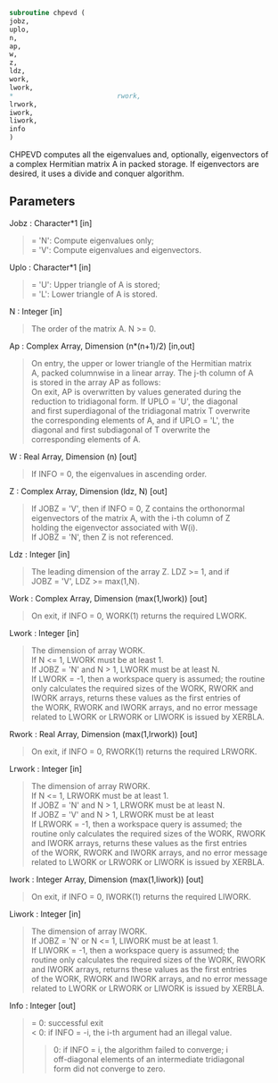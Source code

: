 ```fortran  
subroutine chpevd (  
jobz,  
uplo,  
n,  
ap,  
w,  
z,  
ldz,  
work,  
lwork,  
*                          rwork,  
lrwork,  
iwork,  
liwork,  
info  
)  
```  
  
CHPEVD computes all the eigenvalues and, optionally, eigenvectors of  
a complex Hermitian matrix A in packed storage.  If eigenvectors are  
desired, it uses a divide and conquer algorithm.  
  
  
## Parameters  
Jobz : Character*1 [in]  
> = 'N':  Compute eigenvalues only;  
> = 'V':  Compute eigenvalues and eigenvectors.  
  
Uplo : Character*1 [in]  
> = 'U':  Upper triangle of A is stored;  
> = 'L':  Lower triangle of A is stored.  
  
N : Integer [in]  
> The order of the matrix A.  N >= 0.  
  
Ap : Complex Array, Dimension (n*(n+1)/2) [in,out]  
> On entry, the upper or lower triangle of the Hermitian matrix  
> A, packed columnwise in a linear array.  The j-th column of A  
> is stored in the array AP as follows:  
> On exit, AP is overwritten by values generated during the  
> reduction to tridiagonal form.  If UPLO = 'U', the diagonal  
> and first superdiagonal of the tridiagonal matrix T overwrite  
> the corresponding elements of A, and if UPLO = 'L', the  
> diagonal and first subdiagonal of T overwrite the  
> corresponding elements of A.  
  
W : Real Array, Dimension (n) [out]  
> If INFO = 0, the eigenvalues in ascending order.  
  
Z : Complex Array, Dimension (ldz, N) [out]  
> If JOBZ = 'V', then if INFO = 0, Z contains the orthonormal  
> eigenvectors of the matrix A, with the i-th column of Z  
> holding the eigenvector associated with W(i).  
> If JOBZ = 'N', then Z is not referenced.  
  
Ldz : Integer [in]  
> The leading dimension of the array Z.  LDZ >= 1, and if  
> JOBZ = 'V', LDZ >= max(1,N).  
  
Work : Complex Array, Dimension (max(1,lwork)) [out]  
> On exit, if INFO = 0, WORK(1) returns the required LWORK.  
  
Lwork : Integer [in]  
> The dimension of array WORK.  
> If N <= 1,               LWORK must be at least 1.  
> If JOBZ = 'N' and N > 1, LWORK must be at least N.  
> If LWORK = -1, then a workspace query is assumed; the routine  
> only calculates the required sizes of the WORK, RWORK and  
> IWORK arrays, returns these values as the first entries of  
> the WORK, RWORK and IWORK arrays, and no error message  
> related to LWORK or LRWORK or LIWORK is issued by XERBLA.  
  
Rwork : Real Array, Dimension (max(1,lrwork)) [out]  
> On exit, if INFO = 0, RWORK(1) returns the required LRWORK.  
  
Lrwork : Integer [in]  
> The dimension of array RWORK.  
> If N <= 1,               LRWORK must be at least 1.  
> If JOBZ = 'N' and N > 1, LRWORK must be at least N.  
> If JOBZ = 'V' and N > 1, LRWORK must be at least  
> If LRWORK = -1, then a workspace query is assumed; the  
> routine only calculates the required sizes of the WORK, RWORK  
> and IWORK arrays, returns these values as the first entries  
> of the WORK, RWORK and IWORK arrays, and no error message  
> related to LWORK or LRWORK or LIWORK is issued by XERBLA.  
  
Iwork : Integer Array, Dimension (max(1,liwork)) [out]  
> On exit, if INFO = 0, IWORK(1) returns the required LIWORK.  
  
Liwork : Integer [in]  
> The dimension of array IWORK.  
> If JOBZ  = 'N' or N <= 1, LIWORK must be at least 1.  
> If LIWORK = -1, then a workspace query is assumed; the  
> routine only calculates the required sizes of the WORK, RWORK  
> and IWORK arrays, returns these values as the first entries  
> of the WORK, RWORK and IWORK arrays, and no error message  
> related to LWORK or LRWORK or LIWORK is issued by XERBLA.  
  
Info : Integer [out]  
> = 0:  successful exit  
> < 0:  if INFO = -i, the i-th argument had an illegal value.  
> > 0:  if INFO = i, the algorithm failed to converge; i  
> off-diagonal elements of an intermediate tridiagonal  
> form did not converge to zero.  
  

